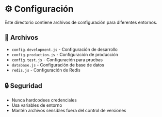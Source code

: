 # ⚙️ Configuración

Este directorio contiene archivos de configuración para diferentes entornos.

## 📁 Archivos

- `config.development.js` - Configuración de desarrollo
- `config.production.js` - Configuración de producción
- `config.test.js` - Configuración para pruebas
- `database.js` - Configuración de base de datos
- `redis.js` - Configuración de Redis

## 🔒 Seguridad

- Nunca hardcodees credenciales
- Usa variables de entorno
- Mantén archivos sensibles fuera del control de versiones